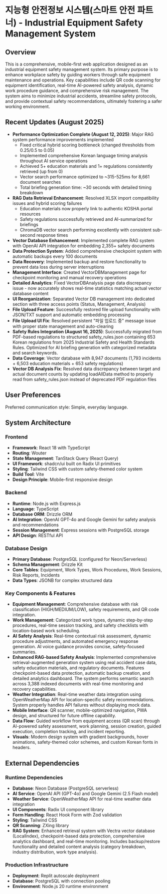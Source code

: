# 지능형 안전정보 시스템(스마트 안전 파트너) - Industrial Equipment Safety Management System

## Overview
This is a comprehensive, mobile-first web application designed as an industrial equipment safety management system. Its primary purpose is to enhance workplace safety by guiding workers through safe equipment maintenance and operations. Key capabilities include QR code scanning for equipment identification, real-time AI-powered safety analysis, dynamic work procedure guidance, and comprehensive risk management. The system aims to minimize industrial accidents, streamline safety protocols, and provide contextual safety recommendations, ultimately fostering a safer working environment.

## Recent Updates (August 2025)
- **Performance Optimization Complete (August 12, 2025)**: Major RAG system performance improvements implemented
  - Fixed critical hybrid scoring bottleneck (changed thresholds from 0.25/0.5 to 0.05)
  - Implemented comprehensive Korean language timing analysis throughout AI service operations
  - Achieved 5+ education materials and 1+ regulations consistently retrieved (up from 0)
  - Vector search performance optimized to ~315-525ms for 8,661 document searches
  - Total briefing generation time: ~30 seconds with detailed timing breakdown
- **RAG Data Retrieval Enhancement**: Resolved XLSX import compatibility issues and hybrid scoring failures
  - Education materials now properly link to authentic KOSHA portal resources
  - Safety regulations successfully retrieved and AI-summarized for briefings
  - ChromaDB vector search performing excellently with consistent sub-second response times
- **Vector Database Enhancement**: Implemented complete RAG system with OpenAI API integration for embedding 2,355+ safety documents
- **Data Protection System**: Added comprehensive checkpoint system with automatic backups every 100 documents
- **Data Recovery**: Implemented backup and restore functionality to prevent data loss during server interruptions
- **Management Interface**: Created VectorDBManagement page for checkpoint monitoring and manual recovery operations
- **Detailed Analytics**: Fixed VectorDBAnalysis page data discrepancy issue - now accurately shows real-time statistics matching actual vector database content
- **UI Reorganization**: Separated Vector DB management into dedicated section with three access points (Status, Management, Analysis)
- **File Upload Feature**: Successfully restored file upload functionality with JSON/TXT support and automatic embedding processing
- **File Upload UI Fix**: Resolved persistent "파일 업로드 중" message issue with proper state management and auto-clearing
- **Safety Rules Integration (August 16, 2025)**: Successfully migrated from PDF-based regulations to structured safety_rules.json containing 653 Korean regulations from 2025 Industrial Safety and Health Standards Rules. Optimized for AI briefing generation with categorized metadata and search keywords.
- **Data Coverage**: Vector database with 8,947 documents (1,793 incidents + 6,503 education materials + 653 safety regulations)
- **Vector DB Analysis Fix**: Resolved data discrepancy between target and actual document counts by updating loadAllData method to properly read from safety_rules.json instead of deprecated PDF regulation files

## User Preferences
Preferred communication style: Simple, everyday language.

## System Architecture

### Frontend
- **Framework**: React 18 with TypeScript
- **Routing**: Wouter
- **State Management**: TanStack Query (React Query)
- **UI Framework**: shadcn/ui built on Radix UI primitives
- **Styling**: Tailwind CSS with custom safety-themed color system
- **Build Tool**: Vite
- **Design Principle**: Mobile-first responsive design

### Backend
- **Runtime**: Node.js with Express.js
- **Language**: TypeScript
- **Database ORM**: Drizzle ORM
- **AI Integration**: OpenAI GPT-4o and Google Gemini for safety analysis and recommendations
- **Session Management**: Express sessions with PostgreSQL storage
- **API Design**: RESTful API

### Database Design
- **Primary Database**: PostgreSQL (configured for Neon/Serverless)
- **Schema Management**: Drizzle Kit
- **Core Tables**: Equipment, Work Types, Work Procedures, Work Sessions, Risk Reports, Incidents
- **Data Types**: JSONB for complex structured data

### Key Components & Features
- **Equipment Management**: Comprehensive database with risk classification (HIGH/MEDIUM/LOW), safety requirements, and QR code integration.
- **Work Management**: Categorized work types, dynamic step-by-step procedures, real-time session tracking, and safety checklists with location-based work scheduling.
- **AI Safety Analysis**: Real-time contextual risk assessment, dynamic procedure adjustments, and automated emergency response generation. AI voice guidance provides concise, safety-focused summaries.
- **Enhanced RAG-based Safety Analysis**: Implemented comprehensive retrieval-augmented generation system using real accident case data, safety education materials, and regulatory documents. Features checkpoint-based data protection, automatic backup creation, and detailed analytics dashboard. The system performs semantic search across 3,388 indexed documents with real-time monitoring and recovery capabilities.
- **Weather Integration**: Real-time weather data integration using OpenWeatherMap API for location-specific safety recommendations. System properly handles API failures without displaying mock data.
- **Mobile Interface**: QR scanner, mobile-optimized navigation, PWA design, and structured for future offline capability.
- **Data Flow**: Guided workflow from equipment access (QR scan) through AI-powered safety assessment, work planning, session creation, guided execution, completion tracking, and incident reporting.
- **Visuals**: Modern design system with gradient backgrounds, hover animations, safety-themed color schemes, and custom Korean fonts in headers.

## External Dependencies

### Runtime Dependencies
- **Database**: Neon Database (PostgreSQL serverless)
- **AI Service**: OpenAI API (GPT-4o) and Google Gemini (2.5 Flash model)
- **Weather Service**: OpenWeatherMap API for real-time weather data integration
- **UI Components**: Radix UI component library
- **Form Handling**: React Hook Form with Zod validation
- **Styling**: Tailwind CSS
- **QR Scanning**: ZXing library
- **RAG System**: Enhanced retrieval system with Vectra vector database (LocalIndex), checkpoint-based data protection, comprehensive analytics dashboard, and real-time monitoring. Includes backup/restore functionality and detailed content analysis (category breakdown, industry distribution, work type analysis).

### Production Infrastructure
- **Deployment**: Replit autoscale deployment
- **Database**: PostgreSQL with connection pooling
- **Environment**: Node.js 20 runtime environment